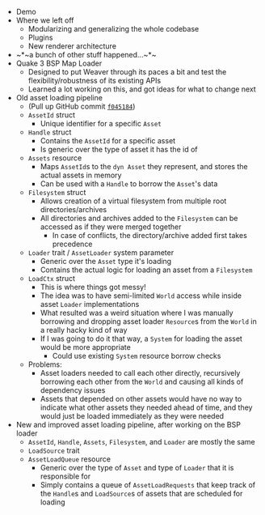 - Demo
- Where we left off
	- Modularizing and generalizing the whole codebase
	- Plugins
	- New renderer architecture
- ~\*\~a bunch of other stuff happened...\~\*\~
- Quake 3 BSP Map Loader
	- Designed to put Weaver through its paces a bit and test the flexibility/robustness of its existing APIs
	- Learned a lot working on this, and got ideas for what to change next
- Old asset loading pipeline
	- (Pull up GitHub commit [`f045184`](https://github.com/clstatham/weaver/tree/f04518476fceb382fe2ee259f1243ad8ff2ed239))
	- `AssetId` struct
		- Unique identifier for a specific `Asset`
	- `Handle` struct
		- Contains the `AssetId` for a specific asset
		- Is generic over the type of asset it has the id of
	- `Assets` resource
		- Maps `AssetId`s to the `dyn Asset` they represent, and stores the actual assets in memory
		- Can be used with a `Handle` to borrow the `Asset`'s data
	- `Filesystem` struct
		- Allows creation of a virtual filesystem from multiple root directories/archives
		- All directories and archives added to the `Filesystem` can be accessed as if they were merged together
			- In case of conflicts, the directory/archive added first takes precedence
	- `Loader` trait / `AssetLoader` system parameter
		- Generic over the `Asset` type it's loading
		- Contains the actual logic for loading an asset from a `Filesystem`
	- `LoadCtx` struct
		- This is where things got messy!
		- The idea was to have semi-limited `World` access while inside asset `Loader` implementations
		- What resulted was a weird situation where I was manually borrowing and dropping asset loader `Resource`s from the `World` in a really hacky kind of way
		- If I was going to do it that way, a `System` for loading the asset would be more appropriate
			- Could use existing `System` resource borrow checks
	- Problems:
		- Asset loaders needed to call each other directly, recursively borrowing each other from the `World` and causing all kinds of dependency issues
		- Assets that depended on other assets would have no way to indicate what other assets they needed ahead of time, and they would just be loaded immediately as they were needed
- New and improved asset loading pipeline, after working on the BSP loader
	- `AssetId`, `Handle`, `Assets`, `Filesystem`, and `Loader` are mostly the same
	- `LoadSource` trait
	- `AssetLoadQueue` resource
		- Generic over the type of `Asset` and type of `Loader` that it is responsible for
		- Simply contains a queue of `AssetLoadRequests` that keep track of the `Handle`s and `LoadSource`s of assets that are scheduled for loading
